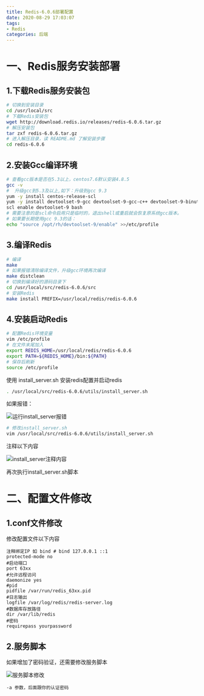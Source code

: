 ```yaml
---
title: Redis-6.0.6部署配置
date: 2020-08-29 17:03:07
tags:
- Redis
categories: 后端
---
```


# 一、Redis服务安装部署

## 1.下载Redis服务安装包

```sh
# 切换到安装目录
cd /usr/local/src
# 下载Redis安装包
wget http://download.redis.io/releases/redis-6.0.6.tar.gz
# 解压安装包
tar zxf redis-6.0.6.tar.gz
# 进入解压目录，读 README.md 了解安装步骤
cd redis-6.0.6
```

## 2.安装Gcc编译环境

```sh
# 查看gcc版本是否在5.3以上，centos7.6默认安装4.8.5
gcc -v
#  升级gcc到5.3及以上,如下：升级到gcc 9.3
yum -y install centos-release-scl 
yum -y install devtoolset-9-gcc devtoolset-9-gcc-c++ devtoolset-9-binutils 
scl enable devtoolset-9 bash 
# 需要注意的是scl命令启用只是临时的，退出shell或重启就会恢复原系统gcc版本。 
# 如果要长期使用gcc 9.3的话：
echo "source /opt/rh/devtoolset-9/enable" >>/etc/profile 
```

## 3.编译Redis

```sh
# 编译
make
# 如果报错清除编译文件，升级gcc环境再次编译
make distclean
# 切换到编译好的源码目录下
cd /usr/local/src/redis-6.0.6/src
# 安装Redis
make install PREFIX=/usr/local/redis/redis-6.0.6
```

## 4.安装启动Redis

```sh
# 配置Redis环境变量
vim /etc/profile
# 在文件末尾加入
export REDIS_HOME=/usr/local/redis/redis-6.0.6
export PATH=${REDIS_HOME}/bin:${PATH}
# 保存后刷新
source /etc/profile
```

使用 install_server.sh 安装redis配置并启动redis

```sh
. /usr/local/src/redis-6.0.6/utils/install_server.sh
```

如果报错：

![运行install_server报错](../images/Redis-6-0-6部署配置/运行install_server报错.image)

```sh
# 修改install_server.sh
vim /usr/local/src/redis-6.0.6/utils/install_server.sh
```

注释以下内容

![install_server注释内容](../images/Redis-6-0-6部署配置/install_server注释内容.image)

再次执行install_server.sh脚本

# 二、配置文件修改

## 1.conf文件修改

修改配置文件以下内容

    注释绑定IP 如 bind # bind 127.0.0.1 ::1  
    protected-mode no
    #启动端口
    port 63xx 
    #允许远程访问
    daemonize yes
    #pid 
    pidfile /var/run/redis_63xx.pid 
    #日志输出
    logfile /var/log/redis/redis-server.log 
    #数据库存放路径
    dir /var/lib/redis
    #密码
    requirepass yourpassword

## 2.服务脚本

如果增加了密码验证，还需要修改服务脚本

![服务脚本修改](../images/Redis-6-0-6部署配置/服务脚本修改.jpg)

    -a 参数，后面跟你的认证密码